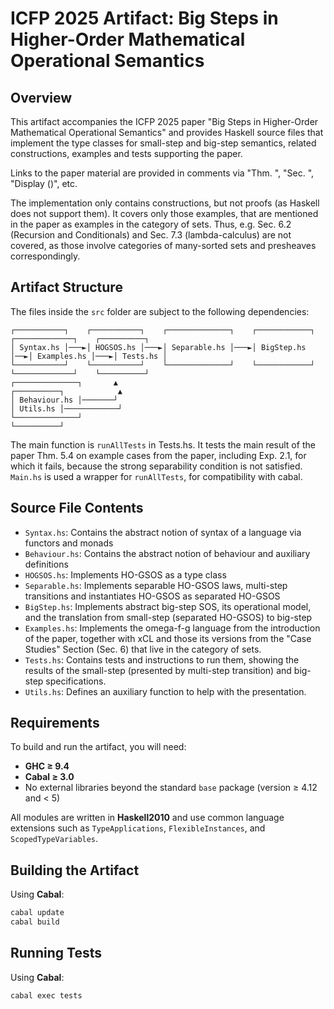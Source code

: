 # ICFP 2025 Artifact: Big Steps in Higher-Order Mathematical Operational Semantics

## Overview

This artifact accompanies the ICFP 2025 paper "Big Steps in Higher-Order Mathematical Operational Semantics" and provides Haskell source files that implement the type classes for small-step and big-step semantics, related constructions, examples and tests supporting the paper.

Links to the paper material are provided in comments via "Thm. <number>", "Sec. <number>", "Display (<number>)", etc.

The implementation only contains constructions, but not proofs (as Haskell does not support them). It covers only those examples, that are mentioned in the paper as examples in the category of sets. Thus, e.g. Sec. 6.2 (Recursion and Conditionals) and Sec. 7.3 (lambda-calculus) are not covered, as those involve categories of many-sorted sets and presheaves correspondingly.

## Artifact Structure

The files inside the ``src`` folder are subject to the following dependencies:

```                                             
┌───────────┐    ┌───────────┐    ┌──────────────┐    ┌────────────┐   ┌─────────────┐    ┌──────────┐
│ Syntax.hs │───►│ HOGSOS.hs │───►│ Separable.hs │───►│ BigStep.hs │──►│ Examples.hs │───►│ Tests.hs │
└───────────┘    └───────────┘    └──────────────┘    └────────────┘   └─────────────┘    └──────────┘ 
┌──────────────┐       ▲                                               ┌──────────┐            ▲  
│ Behaviour.hs │───────┘                                               │ Utils.hs │────────────┘
└──────────────┘                                                       └──────────┘
```

The main function is ``runAllTests`` in Tests.hs. It tests the main result of the paper Thm. 5.4 on example cases from the paper, including Exp. 2.1, for which it fails, because the strong separability condition is not satisfied. ``Main.hs`` is used a wrapper for ``runAllTests``, for compatibility with cabal.

## Source File Contents

- ``Syntax.hs``: Contains the abstract notion of syntax of a language via functors and monads
- ``Behaviour.hs``: Contains the abstract notion of behaviour and auxiliary definitions
- ``HOGSOS.hs``: Implements HO-GSOS as a type class
- ``Separable.hs``: Implements separable HO-GSOS laws, multi-step transitions and instantiates HO-GSOS as separated HO-GSOS 
- ``BigStep.hs``: Implements abstract big-step SOS, its operational model, and the translation from small-step (separated HO-GSOS) to big-step
- ``Examples.hs``: Implements the omega-f-g language from the introduction of the paper, together with xCL and those its versions from 
the "Case Studies" Section (Sec. 6) that live in the category of sets.
- ``Tests.hs``: Contains tests and instructions to run them, showing the results of the small-step (presented by multi-step transition) and big-step specifications.
- ``Utils.hs``: Defines an auxiliary function to help with the presentation.

## Requirements

To build and run the artifact, you will need:

- **GHC   ≥ 9.4**
- **Cabal ≥ 3.0**
- No external libraries beyond the standard `base` package (version ≥ 4.12 and < 5)

All modules are written in **Haskell2010** and use common language extensions such as `TypeApplications`, `FlexibleInstances`, and `ScopedTypeVariables`.

## Building the Artifact
Using **Cabal**:

```bash
cabal update
cabal build
```
## Running Tests
Using **Cabal**:

```bash
cabal exec tests
```
